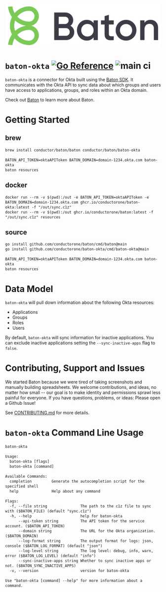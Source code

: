 ![Baton Logo](./docs/images/baton-logo.png)

# `baton-okta` [![Go Reference](https://pkg.go.dev/badge/github.com/conductorone/baton-okta.svg)](https://pkg.go.dev/github.com/conductorone/baton-okta) ![main ci](https://github.com/conductorone/baton-okta/actions/workflows/main.yaml/badge.svg)

`baton-okta` is a connector for Okta built using the [Baton SDK](https://github.com/conductorone/baton-sdk). It communicates with the Okta API to sync data about which groups and users have access to applications, groups, and roles within an Okta domain.

Check out [Baton](https://github.com/conductorone/baton) to learn more about Baton.

# Getting Started

## brew

```
brew install conductor/baton/baton conductor/baton/baton-okta

BATON_API_TOKEN=oktaAPIToken BATON_DOMAIN=domain-1234.okta.com baton-okta
baton resources
```

## docker

```
docker run --rm -v $(pwd):/out -e BATON_API_TOKEN=oktaAPIToken -e BATON_DOMAIN=domain-1234.okta.com ghcr.io/conductorone/baton-okta:latest -f "/out/sync.c1z"
docker run --rm -v $(pwd):/out ghcr.io/conductorone/baton:latest -f "/out/sync.c1z" resources
```

## source

```
go install github.com/conductorone/baton/cmd/baton@main
go install github.com/conductorone/baton-okta/cmd/baton-okta@main

BATON_API_TOKEN=oktaAPIToken BATON_DOMAIN=domain-1234.okta.com baton-okta
baton resources
```

# Data Model

`baton-okta` will pull down information about the following Okta resources:

- Applications
- Groups
- Roles
- Users

By default, `baton-okta` will sync information for inactive applications. You can exclude inactive applications setting the `--sync-inactive-apps` flag to `false`.

# Contributing, Support and Issues

We started Baton because we were tired of taking screenshots and manually building spreadsheets. We welcome contributions, and ideas, no matter how small -- our goal is to make identity and permissions sprawl less painful for everyone. If you have questions, problems, or ideas: Please open a Github Issue!

See [CONTRIBUTING.md](https://github.com/ConductorOne/baton/blob/main/CONTRIBUTING.md) for more details.

# `baton-okta` Command Line Usage

```
baton-okta

Usage:
  baton-okta [flags]
  baton-okta [command]

Available Commands:
  completion         Generate the autocompletion script for the specified shell
  help               Help about any command

Flags:
  -f, --file string               The path to the c1z file to sync with ($BATON_FILE) (default "sync.c1z")
  -h, --help                      help for baton-okta
      --api-token string          The API token for the service account. ($BATON_API_TOKEN)
      --domain string             The URL for the Okta organization. ($BATON_DOMAIN)
      --log-format string         The output format for logs: json, console ($BATON_LOG_FORMAT) (default "json")
      --log-level string          The log level: debug, info, warn, error ($BATON_LOG_LEVEL) (default "info")
      --sync-inactive-apps string Whether to sync inactive apps or not. ($BATON_SYNC_INACTIVE_APPS)
  -v, --version                   version for baton-okta

Use "baton-okta [command] --help" for more information about a command.
```
